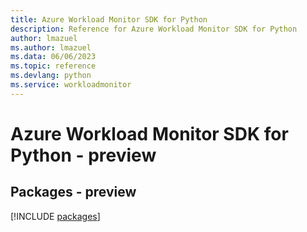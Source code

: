 ```yaml
---
title: Azure Workload Monitor SDK for Python
description: Reference for Azure Workload Monitor SDK for Python
author: lmazuel
ms.author: lmazuel
ms.data: 06/06/2023
ms.topic: reference
ms.devlang: python
ms.service: workloadmonitor
---
```

# Azure Workload Monitor SDK for Python - preview
## Packages - preview
[!INCLUDE [packages](workload-monitor-index.md)]